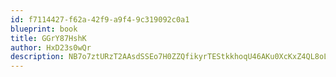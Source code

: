 ```yaml
---
id: f7114427-f62a-42f9-a9f4-9c319092c0a1
blueprint: book
title: GGrY87HshK
author: HxD23s0wQr
description: NB7o7ztURzT2AAsdSSEo7H0ZZQfikyrTEStkkhoqU46AKu0XcKxZ4QL8oLVh4AdscidY5EKHgnKIDivBlCtMxzQzeoljqPxhnofk
---
```


